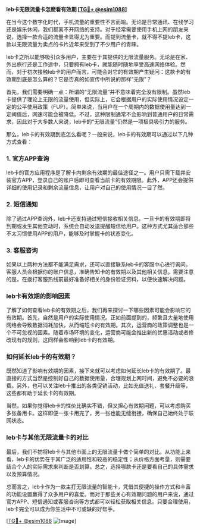 **leb卡无限流量卡怎麽看有效期 [[TG💪+ @esim1088](https://t.me/s/esim1088)]**

在当今这个数字化时代，手机流量的重要性不言而喻。无论是日常通讯、在线学习还是娱乐休闲，我们都离不开网络的支持。对于经常需要使用手机上网的朋友来说，选择一款合适的流量卡显得尤为重要。而提到流量卡，就不得不提leb卡，这款以无限流量为卖点的卡片近年来受到了不少用户的青睐。

leb卡之所以能够吸引众多用户，主要在于其提供的无限流量服务。无论是在家、外出旅行还是工作途中，只要拥有leb卡，就能随时随地享受高速网络体验。然而，对于初次接触leb卡的用户而言，可能会对它的有效期产生疑问：这款卡的有效期到底是怎么算的？它是否真的如宣传中所说的那样“无限”？

首先，我们需要明确一点：所谓的“无限流量”并不意味着完全没有限制。虽然leb卡提供了理论上无限的流量使用，但实际上，它会根据用户的实际使用情况设定一定的公平使用政策（FUP）。简单来说，当用户在一个周期内的数据使用量达到一定阈值后，网速可能会被降低。不过，这种限制通常不会影响到普通用户的日常需求，因此对于大多数人来说，leb卡的“无限流量”仍然是一项极具吸引力的服务。

那么，leb卡的有效期到底怎么看呢？一般来说，leb卡的有效期可以通过以下几种方式查看：

### 1. 官方APP查询

leb卡的官方应用程序是了解卡内剩余有效期的最佳途径之一。用户只需下载并安装官方APP，登录自己的账户后即可查看当前卡的有效期限。此外，APP还会提供详细的使用记录和剩余流量信息，让用户对自己的使用情况一目了然。

### 2. 短信通知

除了通过APP查询外，leb卡还支持通过短信接收相关信息。一旦卡的有效期即将到期或发生其他变动时，系统会自动发送提醒短信给用户。这种方式尤其适合那些不太习惯使用APP的用户，能够及时掌握卡的状态变化。

### 3. 客服咨询

如果以上两种方法都不能满足需求，还可以直接联系leb卡的客服中心进行询问。客服人员会根据你的账户信息，准确告知卡的有效期以及其他相关信息。需要注意的是，在拨打客服热线前最好准备好相关的身份验证资料，以便快速解决问题。

### leb卡有效期的影响因素

了解了如何查看leb卡的有效期之后，我们再来探讨一下哪些因素可能会影响它的有效期。首先，自然是用户的实际使用情况。正如前面提到的，频繁且大量地使用网络会导致数据消耗加快，从而缩短卡的有效期。其次，运营商的政策调整也是一个不可忽视的因素。随着市场环境的变化，运营商可能会推出新的优惠活动或者修改现有的规则，这同样会影响到leb卡的有效期。

### 如何延长leb卡的有效期？

既然知道了影响有效期的因素，接下来就可以考虑如何延长leb卡的有效期了。最直接的方式当然是控制好自己的数据使用量，合理规划上网时间，避免不必要的浪费。另外，也可以关注leb卡推出的各类促销活动，比如充值送礼、套餐升级等，这些都有助于延长卡的有效期。

当然，如果你觉得leb卡的性价比确实不错，但又担心有效期问题，可以考虑购买多张备用卡。这样即便一张卡用完了，另一张也能无缝衔接，确保自己始终处于联网状态。

### leb卡与其他无限流量卡的对比

最后，我们不妨将leb卡与其他市面上的无限流量卡做个简单的对比。从功能上来看，leb卡的优势在于其广泛的适用性和较高的稳定性；从价格方面考量，则需要结合个人的实际需求来判断是否划算。总之，选择哪款卡还是要看自己的具体需求以及预算情况。

总而言之，leb卡作为一款主打无限流量的智能卡，凭借其便捷的操作方式和丰富的功能设置赢得了众多用户的喜爱。而对于那些关心有效期问题的用户来说，通过官方APP、短信通知或客服咨询等方式都可以轻松获取相关信息。只要合理使用，leb卡完全可以成为你生活中不可或缺的好帮手。

[[TG💪+ @esim1088](https://t.me/s/esim1088) ![Image](https://i.postimg.cc/4NQfJmqS/Snipaste-2025-05-13-00-14-12.png)]
